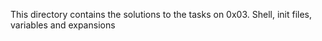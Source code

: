 This directory contains the solutions to the tasks on 
0x03. Shell, init files, variables and expansions

